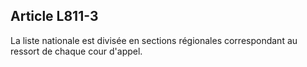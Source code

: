 Article L811-3
----
La liste nationale est divisée en sections régionales correspondant au ressort
de chaque cour d'appel.
